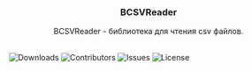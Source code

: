 <p align="center">
  <h3 align="center">BCSVReader</h3>

  <p align="center">
    BCSVReader - библиотека для чтения csv файлов.
    <br/>
    <br/>
  </p>
</p>

![Downloads](https://img.shields.io/github/downloads/bol-it/BCSVReader/total) ![Contributors](https://img.shields.io/github/contributors/bol-it/BCSVReader?color=dark-green) ![Issues](https://img.shields.io/github/issues/bol-it/BCSVReader) ![License](https://img.shields.io/github/license/bol-it/BCSVReader) 
